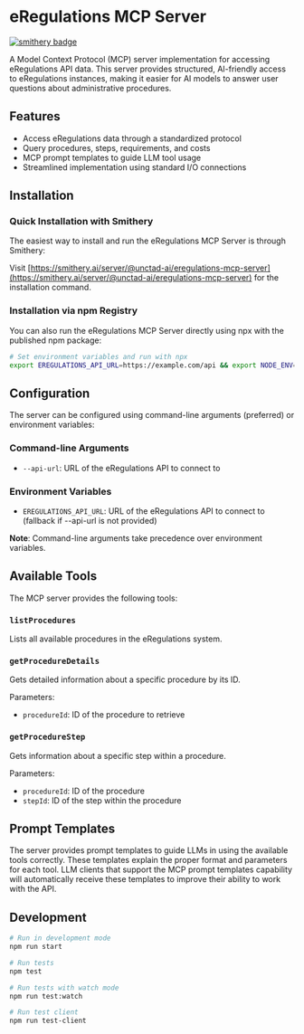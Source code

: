 # eRegulations MCP Server

[![smithery badge](https://smithery.ai/badge/@unctad-ai/eregulations-mcp-server)](https://smithery.ai/server/@unctad-ai/eregulations-mcp-server)

A Model Context Protocol (MCP) server implementation for accessing eRegulations API data. This server provides structured, AI-friendly access to eRegulations instances, making it easier for AI models to answer user questions about administrative procedures.

## Features

- Access eRegulations data through a standardized protocol
- Query procedures, steps, requirements, and costs
- MCP prompt templates to guide LLM tool usage
- Streamlined implementation using standard I/O connections

## Installation

### Quick Installation with Smithery

The easiest way to install and run the eRegulations MCP Server is through Smithery:

Visit [https://smithery.ai/server/@unctad-ai/eregulations-mcp-server](https://smithery.ai/server/@unctad-ai/eregulations-mcp-server) for the installation command.

### Installation via npm Registry

You can also run the eRegulations MCP Server directly using npx with the published npm package:

```bash
# Set environment variables and run with npx
export EREGULATIONS_API_URL=https://example.com/api && export NODE_ENV=production && npx -y @unctad-ai/eregulations-mcp-server@latest
```


## Configuration

The server can be configured using command-line arguments (preferred) or environment variables:

### Command-line Arguments
- `--api-url`: URL of the eRegulations API to connect to

### Environment Variables
- `EREGULATIONS_API_URL`: URL of the eRegulations API to connect to (fallback if --api-url is not provided)

**Note**: Command-line arguments take precedence over environment variables.

## Available Tools

The MCP server provides the following tools:

### `listProcedures`

Lists all available procedures in the eRegulations system.

### `getProcedureDetails`

Gets detailed information about a specific procedure by its ID.

Parameters:
- `procedureId`: ID of the procedure to retrieve

### `getProcedureStep`

Gets information about a specific step within a procedure.

Parameters:
- `procedureId`: ID of the procedure
- `stepId`: ID of the step within the procedure

## Prompt Templates

The server provides prompt templates to guide LLMs in using the available tools correctly. These templates explain the proper format and parameters for each tool. LLM clients that support the MCP prompt templates capability will automatically receive these templates to improve their ability to work with the API.

## Development

```bash
# Run in development mode
npm run start

# Run tests
npm test

# Run tests with watch mode
npm run test:watch

# Run test client
npm run test-client
```

